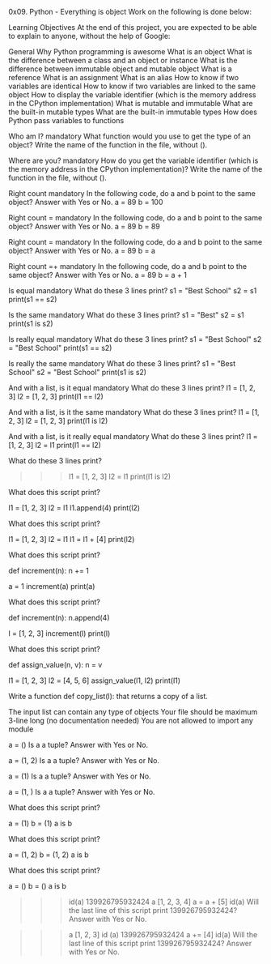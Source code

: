 0x09. Python - Everything is object
Work on the following is done below:

Learning Objectives At the end of this project, you are expected to be able to explain to anyone, without the help of Google:

General Why Python programming is awesome What is an object What is the difference between a class and an object or instance What is the difference between immutable object and mutable object What is a reference What is an assignment What is an alias How to know if two variables are identical How to know if two variables are linked to the same object How to display the variable identifier (which is the memory address in the CPython implementation) What is mutable and immutable What are the built-in mutable types What are the built-in immutable types How does Python pass variables to functions

Who am I? mandatory What function would you use to get the type of an object?
Write the name of the function in the file, without ().

Where are you? mandatory How do you get the variable identifier (which is the memory address in the CPython implementation)?
Write the name of the function in the file, without ().

Right count mandatory In the following code, do a and b point to the same object? Answer with Yes or No.
a = 89 b = 100

Right count = mandatory In the following code, do a and b point to the same object? Answer with Yes or No.
a = 89 b = 89

Right count = mandatory In the following code, do a and b point to the same object? Answer with Yes or No.
a = 89 b = a

Right count =+ mandatory In the following code, do a and b point to the same object? Answer with Yes or No.
a = 89 b = a + 1

Is equal mandatory What do these 3 lines print?
s1 = "Best School" s2 = s1 print(s1 == s2)

Is the same mandatory What do these 3 lines print?
s1 = "Best" s2 = s1 print(s1 is s2)

Is really equal mandatory What do these 3 lines print?
s1 = "Best School" s2 = "Best School" print(s1 == s2)

Is really the same mandatory What do these 3 lines print?
s1 = "Best School" s2 = "Best School" print(s1 is s2)

And with a list, is it equal mandatory What do these 3 lines print?
l1 = [1, 2, 3] l2 = [1, 2, 3] print(l1 == l2)

And with a list, is it the same mandatory What do these 3 lines print?
l1 = [1, 2, 3] l2 = [1, 2, 3] print(l1 is l2)

And with a list, is it really equal mandatory What do these 3 lines print?
l1 = [1, 2, 3] l2 = l1 print(l1 == l2)

What do these 3 lines print?

>>> l1 = [1, 2, 3]
>>> l2 = l1
>>> print(l1 is l2)

What does this script print?

l1 = [1, 2, 3]
l2 = l1
l1.append(4)
print(l2)

What does this script print?

l1 = [1, 2, 3]
l2 = l1
l1 = l1 + [4]
print(l2)

What does this script print?

def increment(n):
    n += 1

a = 1
increment(a)
print(a)

What does this script print?

def increment(n):
    n.append(4)

l = [1, 2, 3]
increment(l)
print(l)

What does this script print?

def assign_value(n, v):
    n = v

l1 = [1, 2, 3]
l2 = [4, 5, 6]
assign_value(l1, l2)
print(l1)

Write a function def copy_list(l): that returns a copy of a list.

The input list can contain any type of objects
Your file should be maximum 3-line long (no documentation needed)
You are not allowed to import any module

a = ()
Is a a tuple? Answer with Yes or No.

a = (1, 2)
Is a a tuple? Answer with Yes or No.

a = (1)
Is a a tuple? Answer with Yes or No.

a = (1, )
Is a a tuple? Answer with Yes or No.

What does this script print?

a = (1)
b = (1)
a is b

What does this script print?

a = (1, 2)
b = (1, 2)
a is b

What does this script print?

a = ()
b = ()
a is b

>>> id(a)
139926795932424
>>> a
[1, 2, 3, 4]
>>> a = a + [5]
>>> id(a)
Will the last line of this script print 139926795932424? Answer with Yes or No.

>>> a
[1, 2, 3]
>>> id (a)
139926795932424
>>> a += [4]
>>> id(a)
Will the last line of this script print 139926795932424? Answer with Yes or No.
